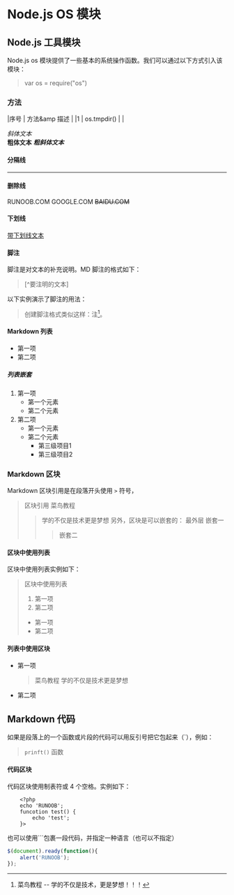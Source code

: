 # Node.js OS 模块 #

## Node.js 工具模块 ##

Node.js os 模块提供了一些基本的系统操作函数。我们可以通过以下方式引入该模块：
> var os = require("os")

### 方法 ###

|序号   | 方法&amp 描述          |
|1      | os.tmpdir()            |
|

*斜体文本*  
**粗体文本**
***粗斜体文本***

#### 分隔线 ####

***

#### 删除线 ####

RUNOOB.COM
GOOGLE.COM
~~BAIDU.COM~~

#### 下划线 ####

<u> 带下划线文本 </u>

#### 脚注 ####

脚注是对文本的补充说明。MD 脚注的格式如下：

>[^要注明的文本]

以下实例演示了脚注的用法：

>创建脚注格式类似这样：注[^RUNOOB]。
>[^RUNOOB]: 菜鸟教程 -- 学的不仅是技术，更是梦想！！！

#### Markdown 列表 ####

* 第一项
* 第二项

##### 列表嵌套 #####

1. 第一项
    * 第一个元素
    * 第二个元素
2. 第二项
    * 第一个元素
    * 第二个元素
        * 第三级项目1
        * 第三级项目2

### Markdown 区块 ###

Markdown 区块引用是在段落开头使用 `>` 符号，
> 区块引用
> 菜鸟教程
> > 学的不仅是技术更是梦想
另外，区块是可以嵌套的：
> 最外层
> > 嵌套一
> > > 嵌套二

#### 区块中使用列表 ####

区块中使用列表实例如下：

> 区块中使用列表
>
> 1. 第一项
> 2. 第二项
>
> * 第一项
> * 第二项

#### 列表中使用区块 ####

* 第一项
    > 菜鸟教程
    > 学的不仅是技术更是梦想
* 第二项

## Markdown 代码 ##

如果是段落上的一个函数或片段的代码可以用反引号把它包起来（`），例如：
>
> `prinft()` 函数
>
#### 代码区块 ####

代码区块使用制表符或 4 个空格。实例如下：

        <?php
        echo 'RUNOOB';
        funcotion test() {
            echo 'test';
        }>

也可以使用```包裹一段代码，并指定一种语言（也可以不指定）

```javascript
$(document).ready(function(){
    alert('RUNOOB');
});
```

